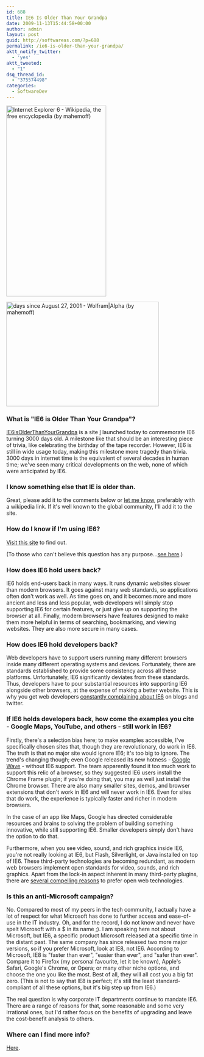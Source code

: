 ```yaml
---
id: 688
title: IE6 Is Older Than Your Grandpa
date: 2009-11-13T15:44:58+00:00
author: admin
layout: post
guid: http://softwareas.com/?p=688
permalink: /ie6-is-older-than-your-grandpa/
aktt_notify_twitter:
  - 'yes'
aktt_tweeted:
  - "1"
dsq_thread_id:
  - "375574498"
categories:
  - SoftwareDev
---
```

<a href="http://en.wikipedia.org/wiki/Internet_Explorer_6" title="Internet Explorer 6 - Wikipedia, the free encyclopedia (by mahemoff)"><img style="width: 262px; height: 500px;" src="http://farm3.static.flickr.com/2528/4100870970_5f18cd5b09.jpg" title="Internet Explorer 6 - Wikipedia, the free encyclopedia (by mahemoff)" alt="Internet Explorer 6 - Wikipedia, the free encyclopedia (by mahemoff)"  /></a>

<a href="http://www.wolframalpha.com/input/?i=days+since+August+27%2C+2001" title="days since August 27, 2001 - Wolfram|Alpha (by mahemoff)"><img src="http://farm3.static.flickr.com/2583/4100871388_51cd8982da_o.png" title="days since August 27, 2001 - Wolfram|Alpha (by mahemoff)" alt="days since August 27, 2001 - Wolfram|Alpha (by mahemoff)" width="400" height="274" /></a>

<h3>What is "IE6 is Older Than Your Grandpa"?</h3>

<a href="http://IE6isOlderThanYourGrandpa.com">IE6isOlderThanYourGrandpa</a> is a site <a href="http://mahemoff.com">I</a> launched today to commemorate IE6 turning 3000 days old. A milestone like that should be an interesting piece of trivia, like celebrating the birthday of the tape recorder. However, IE6 is still in wide usage today, making this milestone more tragedy than trivia. 3000 days in internet time is the equivalent of several decades in human time; we've seen many critical developments on the web, none of which were anticipated by IE6.

<h3>I know something else that IE is older than.</h3>

Great, please add it to the comments below or <a href="http://contact.mahemoff.com">let me know</a>, preferably with a wikipedia link. If it's well known to the global community, I'll add it to the site.

<h3>How do I know if I'm using IE6?</h3>

<a href="http://www.thismachine.info/">Visit this site</a> to find out.

(To those who can't believe this question has any purpose...<a href="http://www.youtube.com/watch?v=o4MwTvtyrUQ">see here</a>.)

<h3>How does IE6 hold users back?</h3>

IE6 holds end-users back in many ways. It runs dynamic websites slower than modern browsers. It goes against many web standards, so applications often don't work as well. As time goes on, and it becomes more and more ancient and less and less popular, web developers will simply stop supporting IE6 for certain features, or just give up on supporting the browser at all. Finally, modern browsers have features designed to make them more helpful in terms of searching, bookmarking, and viewing websites. They are also more secure in many cases.

<h3>How does IE6 hold developers back?</h3>

Web developers have to support users running many different browsers inside many different operating systems and devices. Fortunately, there are standards established to provide some consistency across all these platforms. Unfortunately, IE6 significantly deviates from these standards. Thus, developers have to pour substantial resources into supporting IE6 alongside other browsers, at the expense of making a better website. This is why you get web developers <a href="http://www.google.co.uk/search?q=ie6">constantly complaining about IE6</a> on blogs and twitter.

<h3>If IE6 holds developers back, how come the examples you cite - Google Maps, YouTube, and others - still work in IE6?</h3>

Firstly, there's a selection bias here; to make examples accessible, I've specifically chosen sites that, though they are revolutionary, do work in IE6. The truth is that no major site would ignore IE6; it's too big to ignore. The trend's changing though; even Google released its new hotness - <a href="http://wave.google.com">Google Wave</a> - without IE6 support. The team apparently found it too much work to support this relic of a browser, so they suggested IE6 users install the Chrome Frame plugin; if you're doing that, you may as well just install the Chrome browser. There are also many smaller sites, demos, and browser extensions that don't work in IE6 and will never work in IE6. Even for sites that do work, the experience is typically faster and richer in modern browsers.

In the case of an app like Maps, Google has directed considerable resources and brains to solving the problem of building something innovative, while still supporting IE6. Smaller developers simply don't have the option to do that.

Furthermore, when you see video, sound, and rich graphics inside IE6, you're not really looking at IE6, but Flash, Silverlight, or Java installed on top of IE6. These third-party technologies are becoming redundant, as modern web browsers implement open standards for video, sounds, and rich graphics. Apart from the lock-in aspect inherent in many third-party plugins, there are <a href="http://my.opera.com/haavard/blog/2009/07/23/web-monoculture">several compelling reasons</a> to prefer open web technologies.

<h3>Is this an anti-Microsoft campaign?</h3>

No. Compared to most of my peers in the tech community, I actually have a lot of respect for what Microsoft has done to further access and ease-of-use in the IT industry. Oh, and for the record, I do not know and never have spelt Microsoft with a $ in its name ;). I am speaking here not about Microsoft, but IE6, a specific product Microsoft released at a specific time in the distant past. The same company has since released two more major versions, so if you prefer Microsoft, look at IE8, not IE6. According to Microsoft, IE8 is "faster than ever", "easier than ever", and "safer than ever". Compare it to Firefox (my personal favourite, let it be known), Apple's Safari, Google's Chrome, or Opera; or many other niche options, and choose the one you like the most. Best of all, they will all cost you a big fat zero. (This is not to say that IE8 is perfect; it's still the least standard-compliant of all these options, but it's big step up from IE6.)

The real question is why corporate IT departments continue to mandate IE6. There are a range of reasons for that, some reasonable and some very irrational ones, but I'd rather focus on the benefits of upgrading and leave the cost-benefit analysis to others.

<h3>Where can I find more info?</h3>

<a href="http://ie6.forteller.net/index.php?title=Main_Page">Here</a>.
